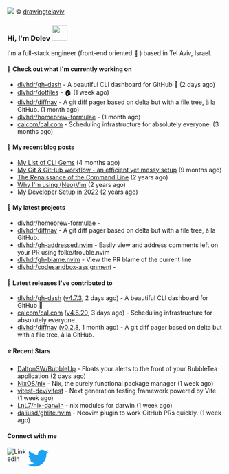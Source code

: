 <img src="https://user-images.githubusercontent.com/6196971/205364459-63d54329-d28a-403f-ac06-3baeb4685b46.jpg" />
© <a href="https://www.instagram.com/drawingtelaviv/">drawingtelaviv</a>

### Hi, I'm Dolev <img width="36px" height="36px" src="https://user-images.githubusercontent.com/1303154/88677602-1635ba80-d120-11ea-84d8-d263ba5fc3c0.gif" />

I'm a full-stack engineer (front-end oriented :rainbow: ) based in Tel Aviv, Israel.

#### 👷 Check out what I'm currently working on

- [dlvhdr/gh-dash](https://github.com/dlvhdr/gh-dash) - A beautiful CLI dashboard for GitHub 🚀  (2 days ago)
- [dlvhdr/dotfiles](https://github.com/dlvhdr/dotfiles) - 🏠 (1 week ago)
- [dlvhdr/diffnav](https://github.com/dlvhdr/diffnav) - A git diff pager based on delta but with a file tree, à la GitHub. (1 month ago)
- [dlvhdr/homebrew-formulae](https://github.com/dlvhdr/homebrew-formulae) -  (1 month ago)
- [calcom/cal.com](https://github.com/calcom/cal.com) - Scheduling infrastructure for absolutely everyone. (3 months ago)

#### 📜 My recent blog posts

- [My List of CLI Gems](https://dlvhdr.me/posts/cli-tools) (4 months ago)
- [My Git &amp; GitHub workflow - an efficient yet messy setup](https://dlvhdr.me/posts/how-i-use-github) (9 months ago)
- [The Renaissance of the Command Line](https://dlvhdr.me/posts/the-renaissance-of-the-command-line) (2 years ago)
- [Why I&#39;m using (Neo)Vim](https://dlvhdr.me/posts/why-im-using-vim) (2 years ago)
- [My Developer Setup in 2022](https://dlvhdr.me/posts/dev-setup) (2 years ago)

#### 🌱 My latest projects

- [dlvhdr/homebrew-formulae](https://github.com/dlvhdr/homebrew-formulae) - 
- [dlvhdr/diffnav](https://github.com/dlvhdr/diffnav) - A git diff pager based on delta but with a file tree, à la GitHub.
- [dlvhdr/gh-addressed.nvim](https://github.com/dlvhdr/gh-addressed.nvim) - Easily view and address comments left on your PR using folke/trouble.nvim
- [dlvhdr/gh-blame.nvim](https://github.com/dlvhdr/gh-blame.nvim) - View the PR blame of the current line
- [dlvhdr/codesandbox-assignment](https://github.com/dlvhdr/codesandbox-assignment) - 

#### 🔭 Latest releases I've contributed to

- [dlvhdr/gh-dash](https://github.com/dlvhdr/gh-dash) ([v4.7.3](https://github.com/dlvhdr/gh-dash/releases/tag/v4.7.3), 2 days ago) - A beautiful CLI dashboard for GitHub 🚀 
- [calcom/cal.com](https://github.com/calcom/cal.com) ([v4.6.20](https://github.com/calcom/cal.com/releases/tag/v4.6.20), 3 days ago) - Scheduling infrastructure for absolutely everyone.
- [dlvhdr/diffnav](https://github.com/dlvhdr/diffnav) ([v0.2.8](https://github.com/dlvhdr/diffnav/releases/tag/v0.2.8), 1 month ago) - A git diff pager based on delta but with a file tree, à la GitHub.

#### ⭐ Recent Stars

- [DaltonSW/BubbleUp](https://github.com/DaltonSW/BubbleUp) - Floats your alerts to the front of your BubbleTea application (2 days ago)
- [NixOS/nix](https://github.com/NixOS/nix) - Nix, the purely functional package manager (1 week ago)
- [vitest-dev/vitest](https://github.com/vitest-dev/vitest) - Next generation testing framework powered by Vite. (1 week ago)
- [LnL7/nix-darwin](https://github.com/LnL7/nix-darwin) - nix modules for darwin (1 week ago)
- [daliusd/ghlite.nvim](https://github.com/daliusd/ghlite.nvim) - Neovim plugin to work GitHub PRs quickly. (1 week ago)

#### Connect with me

[<img align="left" alt="LinkedIn" width="48px" src="https://camo.githubusercontent.com/c8a9c5b414cd812ad6a97a46c29af67239ddaeae08c41724ff7d945fb4c047e5/68747470733a2f2f6564656e742e6769746875622e696f2f537570657254696e7949636f6e732f696d616765732f7376672f6c696e6b6564696e2e737667" />][linkedin]

[<img align="left" alt="Twitter" width="48px" src="icons/twitter.svg" />][twitter]

[linkedin]: https://www.linkedin.com/in/dolev-hadar/
[twitter]: https://twitter.com/elys1um


